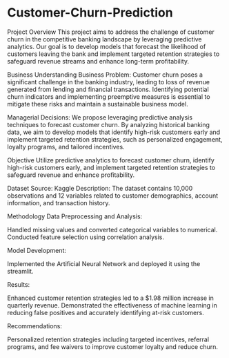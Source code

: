 ﻿# Customer-Churn-Prediction
Project Overview
This project aims to address the challenge of customer churn in the competitive banking landscape by leveraging predictive analytics. Our goal is to develop models that forecast the likelihood of customers leaving the bank and implement targeted retention strategies to safeguard revenue streams and enhance long-term profitability.

Business Understanding
Business Problem: Customer churn poses a significant challenge in the banking industry, leading to loss of revenue generated from lending and financial transactions. Identifying potential churn indicators and implementing preemptive measures is essential to mitigate these risks and maintain a sustainable business model.

Managerial Decisions: We propose leveraging predictive analysis techniques to forecast customer churn. By analyzing historical banking data, we aim to develop models that identify high-risk customers early and implement targeted retention strategies, such as personalized engagement, loyalty programs, and tailored incentives.

Objective
Utilize predictive analytics to forecast customer churn, identify high-risk customers early, and implement targeted retention strategies to safeguard revenue and enhance profitability.

Dataset
Source: Kaggle Description: The dataset contains 10,000 observations and 12 variables related to customer demographics, account information, and transaction history.

Methodology
Data Preprocessing and Analysis:

Handled missing values and converted categorical variables to numerical. Conducted feature selection using correlation analysis.

Model Development:

Implemented the Artificial Neural Network and deployed it using the streamlit.

Results:

Enhanced customer retention strategies led to a $1.98 million increase in quarterly revenue. Demonstrated the effectiveness of machine learning in reducing false positives and accurately identifying at-risk customers.

Recommendations:

Personalized retention strategies including targeted incentives, referral programs, and fee waivers to improve customer loyalty and reduce churn.
